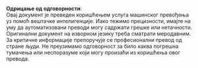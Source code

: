 

**Одрицање од одговорности**:  
Овај документ је преведен коришћењем услуга машинског превођења уз помоћ вештачке интелигенције. Иако тежимо прецизности, имајте на уму да аутоматизовани преводи могу садржати грешке или нетачности. Оригинални документ на изворном језику треба сматрати меродавним. За критичне информације препоручује се професионални превод од стране људи. Не преузимамо одговорност за било каква погрешна тумачења или неспоразуме који могу произаћи из коришћења овог превода.